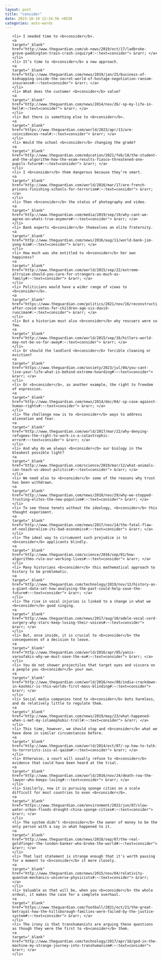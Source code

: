 ```yaml
---
layout: post
title: "consider"
date: 2023-10-10 12:34:56 +0530
categories: auto-words
---
```

<ol>

    <li> I needed time to <b>consider</b>.
    <a 
    target="_blank" 
    href="http://www.theguardian.com/uk-news/2019/oct/17/ladbroke-grove-paddington-train-crash-inquiry#:~:text=consider"> &rarr; </a>
    </li>
    <li> It’s time to <b>consider</b> a new approach.
    <a 
    target="_blank" 
    href="http://www.theguardian.com/news/2019/jan/25/business-of-kidnapping-inside-the-secret-world-of-hostage-negotiation-ransom-insurance#:~:text=consider"> &rarr; </a>
    </li>
    <li> What does the customer <b>consider</b> value?
    <a 
    target="_blank" 
    href="http://www.theguardian.com/news/2014/nov/26/-sp-my-life-in-hell#:~:text=consider"> &rarr; </a>
    </li>
    <li> But there is something else to <b>consider</b>.
    <a 
    target="_blank" 
    href="https://www.theguardian.com/world/2023/apr/13/are-coincidences-real#:~:text=consider"> &rarr; </a>
    </li>
    <li> Would the school <b>consider</b> changing the grade?
    <a 
    target="_blank" 
    href="http://www.theguardian.com/education/2021/feb/18/the-student-and-the-algorithm-how-the-exam-results-fiasco-threatened-one-pupils-future#:~:text=consider"> &rarr; </a>
    </li>
    <li> I <b>consider</b> them dangerous because they’re smart.
    <a 
    target="_blank" 
    href="http://www.theguardian.com/world/2016/mar/17/are-french-prisons-finishing-schools-for-terrorism#:~:text=consider"> &rarr; </a>
    </li>
    <li> Then <b>consider</b> the status of photography and video.
    <a 
    target="_blank" 
    href="http://www.theguardian.com/media/2019/sep/19/why-cant-we-agree-on-whats-true-anymore#:~:text=consider"> &rarr; </a>
    </li>
    <li> Bank experts <b>consider</b> themselves an elite fraternity.
    <a 
    target="_blank" 
    href="http://www.theguardian.com/news/2016/aug/11/world-bank-jim-yong-kim#:~:text=consider"> &rarr; </a>
    </li>
    <li> How much was she entitled to <b>consider</b> her own happiness?
    <a 
    target="_blank" 
    href="http://www.theguardian.com/world/2015/sep/22/extreme-altruism-should-you-care-for-strangers-as-much-as-family#:~:text=consider"> &rarr; </a>
    </li>
    <li> Politicians would have a wider range of views to <b>consider</b>.
    <a 
    target="_blank" 
    href="https://www.theguardian.com/politics/2021/nov/16/reconstruction-after-covid-votes-for-children-age-six-david-runciman#:~:text=consider"> &rarr; </a>
    </li>
    <li> But a historian must also <b>consider</b> why rescuers were so few.
    <a 
    target="_blank" 
    href="http://www.theguardian.com/world/2015/sep/16/hitlers-world-may-not-be-so-far-away#:~:text=consider"> &rarr; </a>
    </li>
    <li> Or should the landlord <b>consider</b> forcible cleaning or eviction?
    <a 
    target="_blank" 
    href="https://www.theguardian.com/society/2023/jul/04/you-cant-live-your-life-what-is-behind-extreme-hoarding#:~:text=consider"> &rarr; </a>
    </li>
    <li> Or <b>consider</b>, as another example, the right to freedom of expression.
    <a 
    target="_blank" 
    href="http://www.theguardian.com/news/2014/dec/04/-sp-case-against-human-rights#:~:text=consider"> &rarr; </a>
    </li>
    <li> The challenge now is to <b>consider</b> ways to address alienation and fear.
    <a 
    target="_blank" 
    href="http://www.theguardian.com/world/2017/mar/22/why-denying-refugees-the-right-to-work-is-a-catastrophic-error#:~:text=consider"> &rarr; </a>
    </li>
    <li> And why do we always <b>consider</b> our biology in the bleakest possible light?
    <a 
    target="_blank" 
    href="http://www.theguardian.com/science/2019/mar/12/what-animals-can-teach-us-about-politics#:~:text=consider"> &rarr; </a>
    </li>
    <li> We need also to <b>consider</b> some of the reasons why trust has been withdrawn.
    <a 
    target="_blank" 
    href="http://www.theguardian.com/news/2018/nov/29/why-we-stopped-trusting-elites-the-new-populism#:~:text=consider"> &rarr; </a>
    </li>
    <li> To see those tenets without the ideology, <b>consider</b> this thought experiment.
    <a 
    target="_blank" 
    href="http://www.theguardian.com/news/2017/nov/14/the-fatal-flaw-of-neoliberalism-its-bad-economics#:~:text=consider"> &rarr; </a>
    </li>
    <li> The ideal way to circumvent such prejudice is to <b>consider</b> applicants blindly.
    <a 
    target="_blank" 
    href="http://www.theguardian.com/science/2016/sep/01/how-algorithms-rule-our-working-lives#:~:text=consider"> &rarr; </a>
    </li>
    <li> Many historians <b>consider</b> this mathematical approach to history to be problematic.
    <a 
    target="_blank" 
    href="http://www.theguardian.com/technology/2019/nov/12/history-as-a-giant-data-set-how-analysing-the-past-could-help-save-the-future#:~:text=consider"> &rarr; </a>
    </li>
    <li> The rise in vocal injuries is linked to a change in what we <b>consider</b> good singing.
    <a 
    target="_blank" 
    href="http://www.theguardian.com/news/2017/aug/10/adele-vocal-cord-surgery-why-stars-keep-losing-their-voices#:~:text=consider"> &rarr; </a>
    </li>
    <li> But, once inside, it is crucial to <b>consider</b> the consequences of a decision to leave.
    <a 
    target="_blank" 
    href="http://www.theguardian.com/world/2016/apr/05/yanis-varoufakis-why-we-must-save-the-eu#:~:text=consider"> &rarr; </a>
    </li>
    <li> You do not shower projectiles that target eyes and viscera on a people you <b>consider</b> your own.
    <a 
    target="_blank" 
    href="http://www.theguardian.com/world/2016/nov/08/india-crackdown-in-kashmir-is-this-worlds-first-mass-blinding#:~:text=consider"> &rarr; </a>
    </li>
    <li> Social media companies tend to <b>consider</b> bots harmless, and do relatively little to regulate them.
    <a 
    target="_blank" 
    href="http://www.theguardian.com/news/2019/may/23/what-happened-when-i-met-my-islamophobic-troll#:~:text=consider"> &rarr; </a>
    </li>
    <li> This time, however, we should stop and <b>consider</b> what we have done in similar circumstances before.
    <a 
    target="_blank" 
    href="http://www.theguardian.com/world/2014/oct/07/-sp-how-to-talk-to-terrorists-isis-al-qaida#:~:text=consider"> &rarr; </a>
    </li>
    <li> Otherwise, a court will usually refuse to <b>consider</b> evidence that could have been heard at the trial.
    <a 
    target="_blank" 
    href="http://www.theguardian.com/world/2016/nov/24/death-row-the-lawyer-who-keeps-losing#:~:text=consider"> &rarr; </a>
    </li>
    <li> Similarly, now it is pursuing sponge cities on a scale difficult for most countries to even <b>consider</b>.
    <a 
    target="_blank" 
    href="https://www.theguardian.com/environment/2022/jun/07/slow-water-urban-floods-drought-china-sponge-cities#:~:text=consider"> &rarr; </a>
    </li>
    <li> The system didn’t <b>consider</b> the owner of money to be the only person with a say in what happened to it.
    <a 
    target="_blank" 
    href="http://www.theguardian.com/news/2018/sep/07/the-real-goldfinger-the-london-banker-who-broke-the-world#:~:text=consider"> &rarr; </a>
    </li>
    <li> That last statement is strange enough that it’s worth pausing for a moment to <b>consider</b> it more closely.
    <a 
    target="_blank" 
    href="http://www.theguardian.com/news/2015/nov/04/relativity-quantum-mechanics-universe-physicists#:~:text=consider"> &rarr; </a>
    </li>
    <li> Valuable as that will be, when you <b>consider</b> the whole ordeal, it makes the case for a complete overhaul.
    <a 
    target="_blank" 
    href="https://www.theguardian.com/football/2021/oct/21/the-great-betrayal-how-the-hillsborough-families-were-failed-by-the-justice-system#:~:text=consider"> &rarr; </a>
    </li>
    <li> The irony is that transhumanists are arguing these questions as though they were the first to <b>consider</b> them.
    <a 
    target="_blank" 
    href="http://www.theguardian.com/technology/2017/apr/18/god-in-the-machine-my-strange-journey-into-transhumanism#:~:text=consider"> &rarr; </a>
    </li>